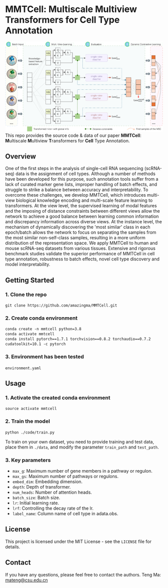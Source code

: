 # MMTCell: Multiscale Multiview Transformers for Cell Type Annotation
![MMTCell](https://github.com/amazingma/MMTCell/blob/main/figures/model.png)
This repo provides the source code & data of our paper **MMTCell**: **M**ultiscale **M**ultiview **T**ransformers for **Cell** Type Annotation.

## Overview
One of the first steps in the analysis of single-cell RNA sequencing (scRNA-seq) data is the assignment of cell types. Although a number of methods have been developed for this purpose, such annotation tools suffer from a lack of curated marker gene lists, improper handling of batch effects, and struggle to strike a balance between accuracy and interpretability. To overcome these challenges, we develop MMTCell, which introduces multi-view biological knowledge encoding and multi-scale feature learning to transformers. At the view level, the supervised learning of modal features and the imposing of distance constraints between different views allow the network to achieve a good balance between learning common information and discrepancy information across diverse views. At the instance level, the mechanism of dynamically discovering the 'most similar' class in each epoch/batch allows the network to focus on separating the samples from the most similar non-self-class samples, resulting in a more uniform distribution of the representation space. We apply MMTCell to human and mouse scRNA-seq datasets from various tissues. Extensive and rigorous benchmark studies validate the superior performance of MMTCell in cell type annotation, robustness to batch effects, novel cell type discovery and model interpretability.

## Getting Started
### 1. Clone the repo
```
git clone https://github.com/amazingma/MMTCell.git
```
### 2. Create conda environment
```
conda create -n mmtcell python=3.8
conda activate mmtcell
conda install pytorch==1.7.1 torchvision==0.8.2 torchaudio==0.7.2 cudatoolkit=10.1 -c pytorch
```
### 3. Environment has been tested
`environment.yaml`

## Usage
### 1. Activate the created conda environment
```
source activate mmtcell
```
### 2. Train the model
```
python ./code/train.py
```
To train on your own dataset, you need to provide training and test data, place them in `./data`, and modify the parameter `train_path` and `test_path`.
### 3. Key parameters
* `max_g`: Maximum number of gene members in a pathway or regulon.<br/>
* `max_gs`: Maximum number of pathways or regulons.<br/>
* `embed_dim`: Embedding dimension.<br/>
* `depth`: Depth of transformer.<br/>
* `num_heads`: Number of attention heads.<br/>
* `batch_size`: Batch size.<br/>
* `lr`: Initial learning rate.<br/>
* `lrf`: Controlling the decay rate of the lr.<br/>
* `label_name`: Column name of cell type in adata.obs.

## License
This project is licensed under the MIT License - see the `LICENSE` file for details.

## Contact
If you have any questions, please feel free to contact the authors.
Teng Ma: mateng@csu.edu.cn
